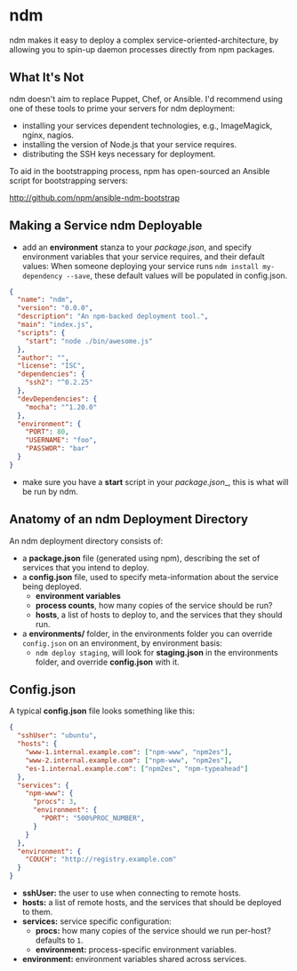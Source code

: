 ndm
===

ndm makes it easy to deploy a complex service-oriented-architecture, by allowing you to spin-up
daemon processes directly from npm packages.

What It's Not
-------------

ndm doesn't aim to replace Puppet, Chef, or Ansible. I'd recommend using one of these tools to
prime your servers for ndm deployment:

* installing your services dependent technologies, e.g., ImageMagick, nginx, nagios.
* installing the version of Node.js that your service requires.
* distributing the SSH keys necessary for deployment.

To aid in the bootstrapping process, npm has open-sourced an Ansible script for bootstrapping servers:

http://github.com/npm/ansible-ndm-bootstrap

Making a Service ndm Deployable
-------------------------------

* add an **environment** stanza to your _package.json_, and specify environment variables
that your service requires, and their default values: When someone deploying your service
runs `ndm install my-dependency --save`, these default values will be populated in config.json.

```json
{
  "name": "ndm",
  "version": "0.0.0",
  "description": "An npm-backed deployment tool.",
  "main": "index.js",
  "scripts": {
    "start": "node ./bin/awesome.js"
  },
  "author": "",
  "license": "ISC",
  "dependencies": {
    "ssh2": "^0.2.25"
  },
  "devDependencies": {
    "mocha": "^1.20.0"
  },
  "environment": {
    "PORT": 80,
    "USERNAME": "foo",
    "PASSWOR": "bar"
  }
}
```

* make sure you have a **start** script in your _package.json__, this is what will be run by ndm.

Anatomy of an ndm Deployment Directory
--------------------------------------

An ndm deployment directory consists of:

* a **package.json** file (generated using npm), describing the set of services that you intend to deploy.
* a **config.json** file, used to specify meta-information about the service being deployed.
  * **environment variables**
  * **process counts**, how many copies of the service should be run?
  * **hosts**, a list of hosts to deploy to, and the services that they should run.
* a **environments/** folder, in the environments folder you can override `config.json` on an environment, by environment basis:
  * `ndm deploy staging`, will look for **staging.json** in the environments folder, and override **config.json** with it.

Config.json
-----------

A typical **config.json** file looks something like this:


```json
{
  "sshUser": "ubuntu",
  "hosts": {
    "www-1.internal.example.com": ["npm-www", "npm2es"],
    "www-2.internal.example.com": ["npm-www", "npm2es"],
    "es-1.internal.example.com": ["npm2es", "npm-typeahead"]
  },
  "services": {
    "npm-www": {
      "procs": 3,
      "environment": {
        "PORT": "500%PROC_NUMBER",
      }
    }
  },
  "environment": {
    "COUCH": "http://registry.example.com"
  }
}
```

* **sshUser:** the user to use when connecting to remote hosts.
* **hosts:** a list of remote hosts, and the services that should be deployed to them.
* **services:** service specific configuration:
  * **procs:** how many copies of the service should we run per-host? defaults to `1`.
  * **environment:** process-specific environment variables.
* **environment:** environment variables shared across services.
